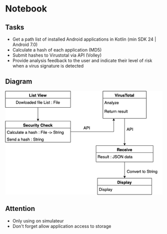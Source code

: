 # Notebook

## Tasks
-  Get a path list of installed Android applications in Kotlin (min SDK 24 | Android 7.0)
-  Calculate a hash of each application (MD5)
-  Submit hashes to Virustotal via API (Volley)
-  Provide analysis feedback to the user and indicate their level of risk when a virus signature is detected

## Diagram
![Diagram](/diagram.png)

## Attention
- Only using on simulateur
- Don't forget allow application access to storage